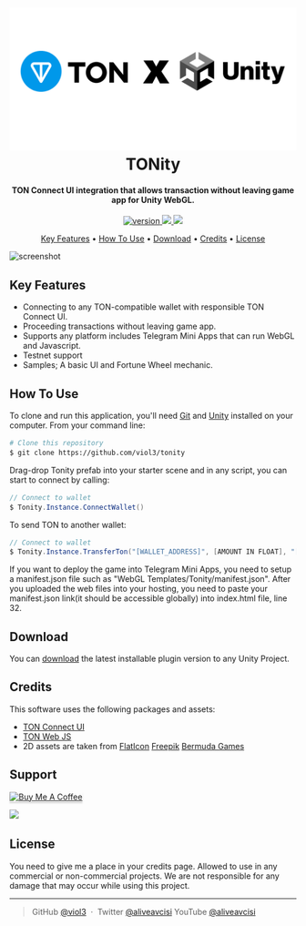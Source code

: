 
<h1 align="center">
  <br>
  <a href="#"><img src="https://raw.githubusercontent.com/viol3/tonity/main/Assets/TONity/Textures/tonity.png" alt="TONity" width="512"></a>
  <br>
  TONity
  <br>
</h1>

<h4 align="center">TON Connect UI integration that allows transaction without leaving game app for Unity WebGL.</h4>

<p align="center">
   <a href="#">
    <img src="https://img.shields.io/badge/version-0.0.1-green" alt="version">
  </a>
  <a href="https://tonviewer.com/EQDDDTtu2nTIUK_uhVnXm8iacrZtIQNFH6OOToC4qJgP7yrj">
    <img src="https://img.shields.io/badge/$-donate-blue">
  </a>
  <a href="https://unity.com/releases/editor/archive">
    <img src="https://img.shields.io/badge/unity-2022.3.55f1-white">
  </a>
</p>

<p align="center">
  <a href="#key-features">Key Features</a> •
  <a href="#how-to-use">How To Use</a> •
  <a href="#download">Download</a> •
  <a href="#credits">Credits</a> •
  <a href="#license">License</a>
</p>

![screenshot](https://raw.githubusercontent.com/viol3/tonity/main/tonity_ss.gif)

## Key Features

* Connecting to any TON-compatible wallet with responsible TON Connect UI.
* Proceeding transactions without leaving game app.
* Supports any platform includes Telegram Mini Apps that can run WebGL and Javascript.
* Testnet support
* Samples; A basic UI and Fortune Wheel mechanic.

## How To Use

To clone and run this application, you'll need [Git](https://git-scm.com) and [Unity](https://unity.com/releases/editor/archive) installed on your computer. From your command line:

```bash
# Clone this repository
$ git clone https://github.com/viol3/tonity
```

Drag-drop Tonity prefab into your starter scene and in any script, you can start to connect by calling:

```csharp
// Connect to wallet
$ Tonity.Instance.ConnectWallet()
```

To send TON to another wallet:

```csharp
// Connect to wallet
$ Tonity.Instance.TransferTon("[WALLET_ADDRESS]", [AMOUNT IN FLOAT], "[COMMENT]");
```

If you want to deploy the game into Telegram Mini Apps, you need to setup a manifest.json file such as "WebGL Templates/Tonity/manifest.json". After you uploaded the web files into your hosting, you need to paste your manifest.json link(it should be accessible globally) into index.html file, line 32.

## Download

You can [download](https://github.com/viol3/tonity/releases/tag/v0.0.1) the latest installable plugin version to any Unity Project.


## Credits

This software uses the following packages and assets:

- [TON Connect UI](https://www.npmjs.com/package/@tonconnect/ui)
- [TON Web JS](https://github.com/toncenter/tonweb)
- 2D assets are taken from [FlatIcon](flaticon.com) [Freepik](freepik.com) [Bermuda Games](bermuda.gs)


## Support

<a href="https://buymeacoffee.com/aliveavcisi" target="_blank"><img src="https://www.buymeacoffee.com/assets/img/custom_images/purple_img.png" alt="Buy Me A Coffee" style="height: 41px !important;width: 174px !important;box-shadow: 0px 3px 2px 0px rgba(190, 190, 190, 0.5) !important;-webkit-box-shadow: 0px 3px 2px 0px rgba(190, 190, 190, 0.5) !important;" ></a>

<a href="https://tonviewer.com/EQDDDTtu2nTIUK_uhVnXm8iacrZtIQNFH6OOToC4qJgP7yrj">
    <img src="https://img.shields.io/badge/$-donate-blue">
  </a>

## License

You need to give me a place in your credits page. Allowed to use in any commercial or non-commercial projects. We are not responsible for any damage that may occur while using this project.

---

> GitHub [@viol3](https://github.com/viol3) &nbsp;&middot;&nbsp;
> Twitter [@aliveavcisi](https://x.com/aliveavcisi)
> YouTube [@aliveavcisi](https://www.youtube.com/@aliveavcisi)

